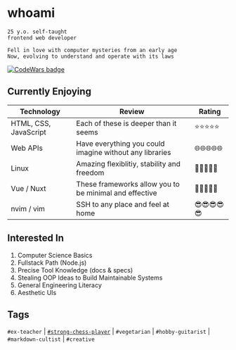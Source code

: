 # whoami

```
25 y.o. self-taught  
frontend web developer

Fell in love with computer mysteries from an early age  
Now, evolving to understand and operate with its laws
```

[![CodeWars badge](https://www.codewars.com/users/dragunovartem99/badges/large)](https://www.codewars.com/users/dragunovartem99)


## Currently Enjoying

| Technology | Review | Rating |
| - | - | - |
| HTML, CSS, JavaScript | Each of these is deeper than it seems | ⭐⭐⭐⭐⭐ |
| Web APIs | Have everything you could imagine without any libraries | 🌐🌐🌐🌐🌐 |
| Linux | Amazing flexiblitiy, stability and freedom | 🐧🐧🐧🐧🐧 |
| Vue / Nuxt | These frameworks allow you to be minimal and effective | 💚💚💚💚💚 |
| nvim / vim | SSH to any place and feel at home | 😎😎😎😎😎 |

## Interested In

1. Computer Science Basics
2. Fullstack Path (Node.js)
3. Precise Tool Knowledge (docs & specs)
4. Stealing OOP Ideas to Build Maintainable Systems
5. General Engineering Literacy
6. Aesthetic UIs

## Tags

`#ex-teacher` | [`#strong-chess-player`](https://lichess.org/@/dragunovartem99) | `#vegetarian` | `#hobby-guitarist` | `#markdown-cultist` | `#creative`
